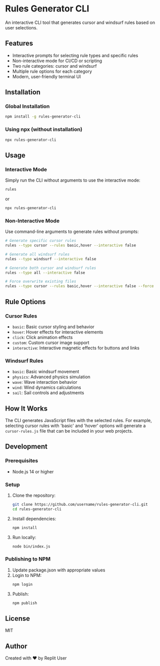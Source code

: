 # Rules Generator CLI

An interactive CLI tool that generates cursor and windsurf rules based on user selections.

## Features

- Interactive prompts for selecting rule types and specific rules
- Non-interactive mode for CI/CD or scripting
- Two rule categories: cursor and windsurf
- Multiple rule options for each category
- Modern, user-friendly terminal UI

## Installation

### Global Installation

```bash
npm install -g rules-generator-cli
```

### Using npx (without installation)

```bash
npx rules-generator-cli
```

## Usage

### Interactive Mode

Simply run the CLI without arguments to use the interactive mode:

```bash
rules
```

or

```bash
npx rules-generator-cli
```

### Non-Interactive Mode

Use command-line arguments to generate rules without prompts:

```bash
# Generate specific cursor rules
rules --type cursor --rules basic,hover --interactive false

# Generate all windsurf rules
rules --type windsurf --interactive false

# Generate both cursor and windsurf rules
rules --type all --interactive false

# Force overwrite existing files
rules --type cursor --rules basic,hover --interactive false --force
```

## Rule Options

### Cursor Rules

- `basic`: Basic cursor styling and behavior
- `hover`: Hover effects for interactive elements
- `click`: Click animation effects
- `custom`: Custom cursor image support
- `interactive`: Interactive magnetic effects for buttons and links

### Windsurf Rules

- `basic`: Basic windsurf movement
- `physics`: Advanced physics simulation
- `wave`: Wave interaction behavior
- `wind`: Wind dynamics calculations
- `sail`: Sail controls and adjustments

## How It Works

The CLI generates JavaScript files with the selected rules. For example, selecting cursor rules with 'basic' and 'hover' options will generate a `cursor-rules.js` file that can be included in your web projects.

## Development

### Prerequisites

- Node.js 14 or higher

### Setup

1. Clone the repository:
   ```bash
   git clone https://github.com/username/rules-generator-cli.git
   cd rules-generator-cli
   ```

2. Install dependencies:
   ```bash
   npm install
   ```

3. Run locally:
   ```bash
   node bin/index.js
   ```

### Publishing to NPM

1. Update package.json with appropriate values
2. Login to NPM:
   ```bash
   npm login
   ```
3. Publish:
   ```bash
   npm publish
   ```

## License

MIT

## Author

Created with ❤️ by Replit User